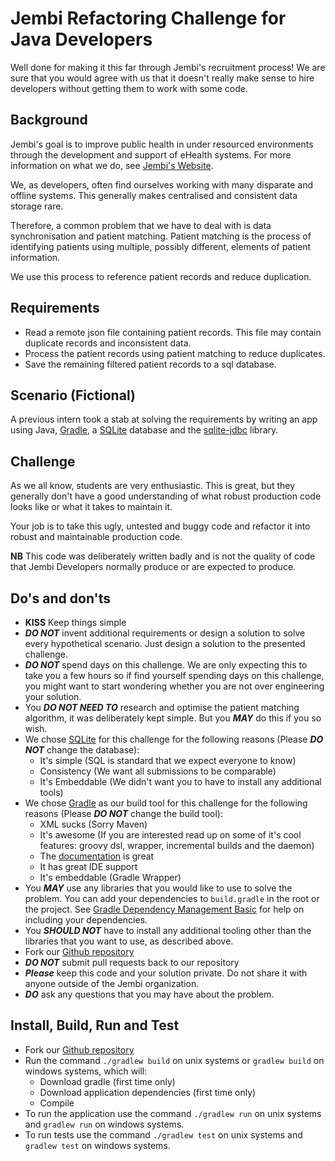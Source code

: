 # Jembi Refactoring Challenge for Java Developers

Well done for making it this far through Jembi's recruitment process!
We are sure that you would agree with us that it doesn't really make sense to hire developers without getting them to work with some code.

## Background

Jembi's goal is to improve public health in under resourced environments through the development and support of eHealth systems. For more information on what we do, see [Jembi's Website](http://www.jembi.org).

We, as developers, often find ourselves working with many disparate and offline systems.
This generally makes centralised and consistent data storage rare.

Therefore, a common problem that we have to deal with is data synchronisation and patient matching.
Patient matching is the process of identifying patients using multiple, possibly different, elements of patient information.

We use this process to reference patient records and reduce duplication.

## Requirements

* Read a remote json file containing patient records. This file may contain duplicate records and inconsistent data.  
* Process the patient records using patient matching to reduce duplicates.  
* Save the remaining filtered patient records to a sql database.  

## Scenario (Fictional)

A previous intern took a stab at solving the requirements by writing an app using Java, [Gradle](https://gradle.org), a [SQLite](http://www.sqlite.org) database and the [sqlite-jdbc](https://github.com/xerial/sqlite-jdbc) library.

## Challenge

As we all know, students are very enthusiastic. This is great, but they generally don't have a good understanding of what robust production code looks like or what it takes to maintain it.

Your job is to take this ugly, untested and buggy code and refactor it into robust and maintainable production code.

**NB** This code was deliberately written badly and is not the quality of code that Jembi Developers normally produce or are expected to produce.

## Do's and don'ts

* **KISS** Keep things simple
* **_DO NOT_** invent additional requirements or design a solution to solve every hypothetical scenario. Just design a solution to the presented challenge.
* **_DO NOT_** spend days on this challenge. We are only expecting this to take you a few hours so if find yourself spending days on this challenge, you might want to start wondering whether you are not over engineering your solution.
* You **_DO NOT NEED TO_** research and optimise the patient matching algorithm, it was deliberately kept simple. But you **_MAY_** do this if you so wish.
* We chose [SQLite](http://www.sqlite.org) for this challenge for the following reasons (Please **_DO NOT_** change the database): 
    * It's simple (SQL is standard that we expect everyone to know)
    * Consistency (We want all submissions to be comparable)
    * It's Embeddable (We didn't want you to have to install any additional tools)
* We chose [Gradle](https://gradle.org) as our build tool for this challenge for the following reasons (Please **_DO NOT_** change the build tool):
    * XML sucks (Sorry Maven)
    * It's awesome (If you are interested read up on some of it's cool features: groovy dsl, wrapper, incremental builds and the daemon)
    * The [documentation](https://docs.gradle.org/current/userguide.html) is great
    * It has great IDE support
    * It's embeddable (Gradle Wrapper)
* You **_MAY_** use any libraries that you would like to use to solve the problem. You can add your dependencies to `build.gradle` in the root or the project. See [Gradle Dependency Management Basic](https://docs.gradle.org/current/userguide/artifact_dependencies_tutorial.html) for help on including your dependencies.
* You **_SHOULD NOT_** have to install any additional tooling other than the libraries that you want to use, as described above. 
* Fork our [Github repository](https://github.com/jembi/challenge-java)
* **_DO NOT_** submit pull requests back to our repository
* **_Please_** keep this code and your solution private. Do not share it with anyone outside of the Jembi organization. 
* **_DO_** ask any questions that you may have about the problem.

## Install, Build, Run and Test

* Fork our [Github repository](https://github.com/jembi/challenge-java)
* Run the command `./gradlew build` on unix systems or `gradlew build` on windows systems, which will:
    * Download gradle (first time only)
    * Download application dependencies (first time only)
    * Compile
* To run the application use the command `./gradlew run` on unix systems and `gradlew run` on windows systems.
* To run tests use the command `./gradlew test` on unix systems and `gradlew test` on windows systems.
